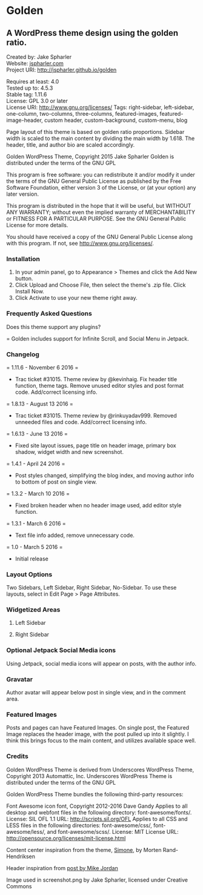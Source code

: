 # Golden
## A WordPress theme design using the golden ratio.

Created by: Jake Spharler  
Website: [jspharler.com](https://jspharler.com/)  
Project URI: http://jspharler.github.io/golden

Requires at least: 4.0  
Tested up to: 4.5.3  
Stable tag: 1.11.6  
License: GPL 3.0 or later  
License URI: http://www.gnu.org/licenses/
Tags: right-sidebar, left-sidebar, one-column, two-columns, three-columns, featured-images, featured-image-header, custom header, custom-background, custom-menu, blog

Page layout of this theme is based on golden ratio proportions. Sidebar width is scaled to the main content by dividing the main width by 1.618. The header, title, and author bio are scaled accordingly.

Golden WordPress Theme, Copyright 2015 Jake Spharler
Golden is distributed under the terms of the GNU GPL

This program is free software: you can redistribute it and/or modify
it under the terms of the GNU General Public License as published by
the Free Software Foundation, either version 3 of the License, or
(at your option) any later version.

This program is distributed in the hope that it will be useful,
but WITHOUT ANY WARRANTY; without even the implied warranty of
MERCHANTABILITY or FITNESS FOR A PARTICULAR PURPOSE.  See the
GNU General Public License for more details.

You should have received a copy of the GNU General Public License
along with this program.  If not, see <http://www.gnu.org/licenses/>.

### Installation
	
1. In your admin panel, go to Appearance > Themes and click the Add New button.
2. Click Upload and Choose File, then select the theme's .zip file. Click Install Now.
3. Click Activate to use your new theme right away.

### Frequently Asked Questions

Does this theme support any plugins?

= Golden includes support for Infinite Scroll, and Social Menu in Jetpack.

### Changelog

= 1.11.6 - November 6 2016 =
* Trac ticket #31015. Theme review by @kevinhaig. Fix header title function, theme tags. Remove unused editor styles and post format code. Add/correct licensing info.

= 1.8.13 - August 13 2016 =
* Trac ticket #31015. Theme review by @rinkuyadav999. Removed unneeded files and code. Add/correct licensing info.

= 1.6.13 - June 13 2016 =
* Fixed site layout issues, page title on header image, primary box shadow, widget width and new screenshot.

= 1.4.1 - April 24 2016 =
* Post styles changed, simplifying the blog index, and moving author info to bottom of post on single view.

= 1.3.2 - March 10 2016 =
* Fixed broken header when no header image used, add editor style function.

= 1.3.1 - March 6 2016 =
* Text file info added, remove unnecessary code.

= 1.0 - March 5 2016 =
* Initial release

### Layout Options

Two Sidebars, Left Sidebar, Right Sidebar, No-Sidebar. To use these layouts, select in Edit Page > Page Attributes.

### Widgetized Areas

1. Left Sidebar

2. Right Sidebar

### Optional Jetpack Social Media icons
Using Jetpack, social media icons will appear on posts, with the author info.

### Gravatar
Author avatar will appear below post in single view, and in the comment area.

### Featured Images
Posts and pages can have Featured Images. On single post, the Featured Image replaces the header image, with the post pulled up into it slightly.  I think this brings focus to the main content, and utilizes available space well.

### Credits

Golden WordPress Theme is derived from Underscores WordPress Theme, Copyright 2013 Automattic, Inc.
Underscores WordPress Theme is distributed under the terms of the GNU GPL

Golden WordPress Theme bundles the following third-party resources:

Font Awesome icon font, Copyright 2012-2016 Dave Gandy
Applies to all desktop and webfont files in the following directory: font-awesome/fonts/.
License: SIL OFL 1.1
URL: http://scripts.sil.org/OFL
Applies to all CSS and LESS files in the following directories: font-awesome/css/, font-awesome/less/, and font-awesome/scss/.
License: MIT License
URL: http://opensource.org/licenses/mit-license.html

Content center inspiration from the theme, [Simone](https://wordpress.org/themes/simone/), by Morten Rand-Hendriksen

Header inspiration from [post by Mike Jordan](http://www.mikejohnsondesign.com/add-wordpress-featured-image-as-background-image/)

Image used in screenshot.png by Jake Spharler, licensed under Creative Commons